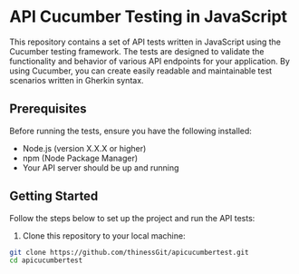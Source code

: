 # API Cucumber Testing in JavaScript

This repository contains a set of API tests written in JavaScript using the Cucumber testing framework. 
The tests are designed to validate the functionality and behavior of various API endpoints for your application. 
By using Cucumber, you can create easily readable and maintainable test scenarios written in Gherkin syntax.

## Prerequisites

Before running the tests, ensure you have the following installed:

- Node.js (version X.X.X or higher)
- npm (Node Package Manager)
- Your API server should be up and running

## Getting Started

Follow the steps below to set up the project and run the API tests:

1. Clone this repository to your local machine:

```bash
git clone https://github.com/thinessGit/apicucumbertest.git
cd apicucumbertest

